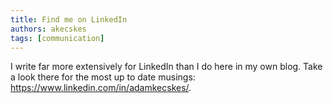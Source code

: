 ```yaml
---
title: Find me on LinkedIn 
authors: akecskes
tags: [communication]
---
```

I write far more extensively for LinkedIn than I do here in my own blog. Take a look there for the most up to date musings: https://www.linkedin.com/in/adamkecskes/.
